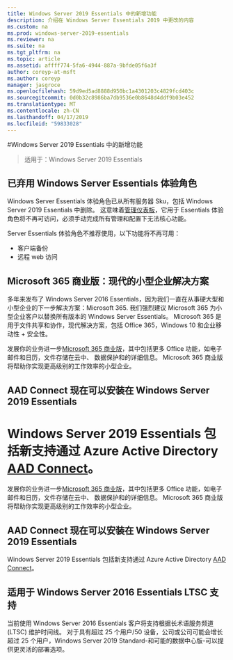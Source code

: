```yaml
---
title: Windows Server 2019 Essentials 中的新增功能
description: 介绍在 Windows Server Essentials 2019 中更改的内容
ms.custom: na
ms.prod: windows-server-2019-essentials
ms.reviewer: na
ms.suite: na
ms.tgt_pltfrm: na
ms.topic: article
ms.assetid: affff774-5fa6-4944-887a-9bfde05f6a3f
author: coreyp-at-msft
ms.author: coreyp
manager: jasgroce
ms.openlocfilehash: 59d9ed5ad8888d950bc1a4301203c4829fcd403c
ms.sourcegitcommit: 0d0b32c8986ba7db9536e0b8648d4ddf9b03e452
ms.translationtype: MT
ms.contentlocale: zh-CN
ms.lasthandoff: 04/17/2019
ms.locfileid: "59833028"
---
```

#<a name="whats-new-in-windows-server-2019-essentials"></a>Windows Server 2019 Essentials 中的新增功能

> 适用于：Windows Server 2019 Essentials

## <a name="windows-server-essentials-experience-role-has-been-deprecated"></a>已弃用 Windows Server Essentials 体验角色

Windows Server Essentials 体验角色已从所有服务器 Sku，包括 Windows Server 2019 Essentials 中删除。 这意味着[管理仪表板](../manage/overview-of-the-dashboard-in-windows-server-essentials.md)，它用于 Essentials 体验角色将不再可访问，必须手动完成所有管理和配置下无法核心功能。 

Server Essentials 体验角色不推荐使用，以下功能将不再可用：

-   客户端备份 
-   远程 web 访问 

## <a name="microsoft-365-business-the-modern-small-business-solution"></a>Microsoft 365 商业版：现代的小型企业解决方案 

多年来发布了 Windows Server 2016 Essentials，因为我们一直在从事硬大型和小型企业的下一步解决方案：Microsoft 365. 我们强烈建议 Microsoft 365 为小型企业客户以替换所有版本的 Windows Server Essentials。 Microsoft 365 是用于文件共享和协作，现代解决方案，包括 Office 365，Windows 10 和企业移动性 + 安全性。 

发展你的业务进一步[Microsoft 365 商业版](https://www.microsoft.com/microsoft-365/business)，其中包括更多 Office 功能，如电子邮件和日历，文件存储在云中、 数据保护和的详细信息。 Microsoft 365 商业版将帮助你实现更高级别的工作效率的小型企业。

## <a name="aad-connect-can-now-be-installed-on-windows-server-2019-essentials"></a>AAD Connect 现在可以安装在 Windows Server 2019 Essentials

<a name="windows-server-2019-essentials-includes-new-support-for-azure-active-directory-via-aad-connecthttpsdocsmicrosoftcomazureactive-directoryconnectactive-directory-aadconnect-prerequisites"></a>Windows Server 2019 Essentials 包括新支持通过 Azure Active Directory [AAD Connect](https://docs.microsoft.com/azure/active-directory/connect/active-directory-aadconnect-prerequisites)。 
=======
发展你的业务进一步[Microsoft 365 商业版](https://www.microsoft.com/en-us/microsoft-365/business)，其中包括更多 Office 功能，如电子邮件和日历，文件存储在云中、 数据保护和的详细信息。 Microsoft 365 商业版将帮助你实现更高级别的工作效率的小型企业。

## <a name="aad-connect-can-now-be-installed-on-windows-server-2019-essentials"></a>AAD Connect 现在可以安装在 Windows Server 2019 Essentials

Windows Server 2019 Essentials 包括新支持通过 Azure Active Directory [AAD Connect](https://docs.microsoft.com/azure/active-directory/connect/active-directory-aadconnect-prerequisites)。 

## <a name="ltsc-support-for-windows-server-2016-essentials"></a>适用于 Windows Server 2016 Essentials LTSC 支持

当前使用 Windows Server 2016 Essentials 客户将支持根据长术语服务频道 (LTSC) 维护时间线。
对于具有超过 25 个用户/50 设备，公司或公司可能会增长超过 25 个用户，Windows Server 2019 Standard-和可能的数据中心版-可以提供更灵活的部署选项。
